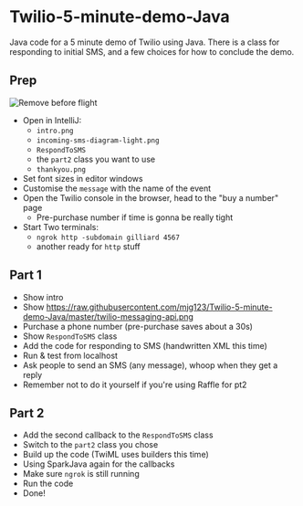 # Twilio-5-minute-demo-Java

Java code for a 5 minute demo of Twilio using Java. There is a class for responding to initial SMS, and a few choices for how to conclude the demo.

## Prep

![Remove before flight](https://images-na.ssl-images-amazon.com/images/I/61m7jodcE1L._SL1500_.jpg)

  - Open in IntelliJ:
    - `intro.png`
    - `incoming-sms-diagram-light.png`
    - `RespondToSMS`
    - the `part2` class you want to use
    - `thankyou.png`
  - Set font sizes in editor windows
  - Customise the `message` with the name of the event
  - Open the Twilio console in the browser, head to the "buy a number" page
    - Pre-purchase number if time is gonna be really tight
  - Start Two terminals:
    - `ngrok http -subdomain gilliard 4567`
    - another ready for `http` stuff

## Part 1

  - Show intro
  - Show https://raw.githubusercontent.com/mjg123/Twilio-5-minute-demo-Java/master/twilio-messaging-api.png
  - Purchase a phone number (pre-purchase saves about a 30s)
  - Show `RespondToSMS` class
  - Add the code for responding to SMS (handwritten XML this time)
  - Run & test from localhost
  - Ask people to send an SMS (any message), whoop when they get a reply
  - Remember not to do it yourself if you're using Raffle for pt2
  
## Part 2

  - Add the second callback to the `RespondToSMS` class
  - Switch to the `part2` class you chose
  - Build up the code (TwiML uses builders this time)
  - Using SparkJava again for the callbacks
  - Make sure `ngrok` is still running
  - Run the code
  - Done!
